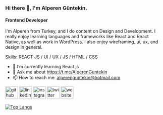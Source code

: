 ### Hi there 👋, I'm Alperen Güntekin.
#### Frontend Developer
I'm Alperen from Turkey, and I do content on Design and Development. I really enjoy learning languages and frameworks like React and React Native, as well as work in WordPress. I also enjoy wireframing, ui, ux, and design in general.

Skills: REACT JS / UI / UX / JS / HTML / CSS

- 🌱 I’m currently learning React.js 
- 💬 Ask me about https://t.me/AlperenGuntekin 
- 📫 How to reach me: alperenguntekin@hotmail.com 


[<img src='https://cdn.jsdelivr.net/npm/simple-icons@3.0.1/icons/github.svg' alt='github' height='40'>](https://github.com/AlperenGuntekin)  [<img src='https://cdn.jsdelivr.net/npm/simple-icons@3.0.1/icons/linkedin.svg' alt='linkedin' height='40'>](https://www.linkedin.com/in/alperenguntekin//)  [<img src='https://cdn.jsdelivr.net/npm/simple-icons@3.0.1/icons/instagram.svg' alt='instagram' height='40'>](https://www.instagram.com/alperenguntekin/?hl=tr/)  [<img src='https://cdn.jsdelivr.net/npm/simple-icons@3.0.1/icons/twitter.svg' alt='twitter' height='40'>](https://twitter.com/AlperenGuntekin)  [<img src='https://cdn.jsdelivr.net/npm/simple-icons@3.0.1/icons/icloud.svg' alt='website' height='40'>](alperenguntekin.com)  

[![Top Langs](https://github-readme-stats.vercel.app/api/top-langs/?username=AlperenGuntekin)](https://github.com/anuraghazra/github-readme-stats)

